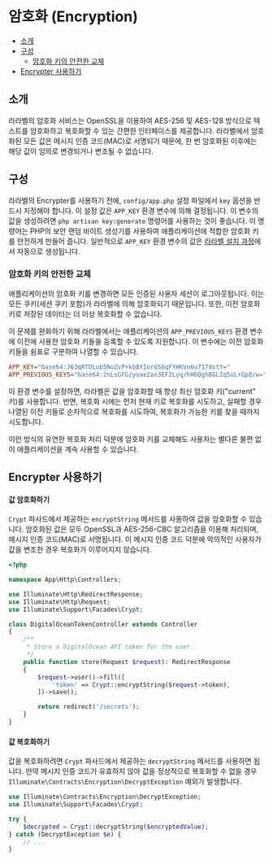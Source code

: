 # 암호화 (Encryption)

- [소개](#introduction)
- [구성](#configuration)
    - [암호화 키의 안전한 교체](#gracefully-rotating-encryption-keys)
- [Encrypter 사용하기](#using-the-encrypter)

<a name="introduction"></a>
## 소개

라라벨의 암호화 서비스는 OpenSSL을 이용하여 AES-256 및 AES-128 방식으로 텍스트를 암호화하고 복호화할 수 있는 간편한 인터페이스를 제공합니다. 라라벨에서 암호화된 모든 값은 메시지 인증 코드(MAC)로 서명되기 때문에, 한 번 암호화된 이후에는 해당 값이 임의로 변경되거나 변조될 수 없습니다.

<a name="configuration"></a>
## 구성

라라벨의 Encrypter를 사용하기 전에, `config/app.php` 설정 파일에서 `key` 옵션을 반드시 지정해야 합니다. 이 설정 값은 `APP_KEY` 환경 변수에 의해 결정됩니다. 이 변수의 값을 생성하려면 `php artisan key:generate` 명령어를 사용하는 것이 좋습니다. 이 명령어는 PHP의 보안 랜덤 바이트 생성기를 사용하여 애플리케이션에 적합한 암호화 키를 안전하게 만들어 줍니다. 일반적으로 `APP_KEY` 환경 변수의 값은 [라라벨 설치 과정](/docs/{{version}}/installation)에서 자동으로 생성됩니다.

<a name="gracefully-rotating-encryption-keys"></a>
### 암호화 키의 안전한 교체

애플리케이션의 암호화 키를 변경하면 모든 인증된 사용자 세션이 로그아웃됩니다. 이는 모든 쿠키(세션 쿠키 포함)가 라라벨에 의해 암호화되기 때문입니다. 또한, 이전 암호화 키로 저장된 데이터는 더 이상 복호화할 수 없습니다.

이 문제를 완화하기 위해 라라벨에서는 애플리케이션의 `APP_PREVIOUS_KEYS` 환경 변수에 이전에 사용한 암호화 키들을 등록할 수 있도록 지원합니다. 이 변수에는 이전 암호화 키들을 쉼표로 구분하여 나열할 수 있습니다.

```ini
APP_KEY="base64:J63qRTDLub5NuZvP+kb8YIorGS6qFYHKVo6u7179stY="
APP_PREVIOUS_KEYS="base64:2nLsGFGzyoae2ax3EF2Lyq/hH6QghBGLIq5uL+Gp8/w="
```

이 환경 변수를 설정하면, 라라벨은 값을 암호화할 때 항상 최신 암호화 키("current" 키)를 사용합니다. 반면, 복호화 시에는 먼저 현재 키로 복호화를 시도하고, 실패할 경우 나열된 이전 키들로 순차적으로 복호화를 시도하여, 복호화가 가능한 키를 찾을 때까지 시도합니다.

이런 방식의 유연한 복호화 처리 덕분에 암호화 키를 교체해도 사용자는 별다른 불편 없이 애플리케이션을 계속 사용할 수 있습니다.

<a name="using-the-encrypter"></a>
## Encrypter 사용하기

<a name="encrypting-a-value"></a>
#### 값 암호화하기

`Crypt` 파사드에서 제공하는 `encryptString` 메서드를 사용하여 값을 암호화할 수 있습니다. 암호화된 값은 모두 OpenSSL과 AES-256-CBC 알고리즘을 이용해 처리되며, 메시지 인증 코드(MAC)로 서명됩니다. 이 메시지 인증 코드 덕분에 악의적인 사용자가 값을 변조한 경우 복호화가 이루어지지 않습니다.

```php
<?php

namespace App\Http\Controllers;

use Illuminate\Http\RedirectResponse;
use Illuminate\Http\Request;
use Illuminate\Support\Facades\Crypt;

class DigitalOceanTokenController extends Controller
{
    /**
     * Store a DigitalOcean API token for the user.
     */
    public function store(Request $request): RedirectResponse
    {
        $request->user()->fill([
            'token' => Crypt::encryptString($request->token),
        ])->save();

        return redirect('/secrets');
    }
}
```

<a name="decrypting-a-value"></a>
#### 값 복호화하기

값을 복호화하려면 `Crypt` 파사드에서 제공하는 `decryptString` 메서드를 사용하면 됩니다. 만약 메시지 인증 코드가 유효하지 않아 값을 정상적으로 복호화할 수 없을 경우 `Illuminate\Contracts\Encryption\DecryptException` 예외가 발생합니다.

```php
use Illuminate\Contracts\Encryption\DecryptException;
use Illuminate\Support\Facades\Crypt;

try {
    $decrypted = Crypt::decryptString($encryptedValue);
} catch (DecryptException $e) {
    // ...
}
```
